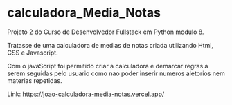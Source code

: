 # calculadora_Media_Notas
Projeto 2 do Curso de Desenvolvedor Fullstack em Python modulo 8.

Tratasse de uma calculadora de medias de notas criada utilizando Html, CSS e Javascript.

Com o javaScript foi permitido criar a calculadora e demarcar regras a serem seguidas pelo usuario como nao poder inserir numeros aletorios nem materias repetidas.

Link:
https://joao-calculadora-media-notas.vercel.app/
